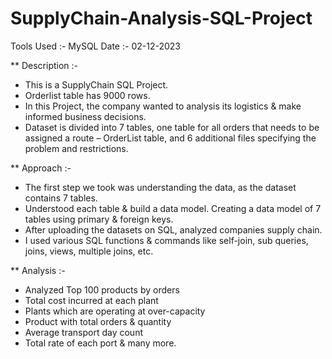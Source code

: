 # SupplyChain-Analysis-SQL-Project
  Tools Used :- MySQL
  Date :- 02-12-2023

 ** Description :- 
 
 * This is a SupplyChain SQL Project.
 * Orderlist table has 9000 rows.
 * In this Project, the company wanted to analysis its logistics & make informed business decisions.
 * Dataset is divided into 7 tables, one table for all orders that needs to be assigned a route – OrderList table, and 6 additional files specifying the problem and restrictions.

 ** Approach :- 
 
 *  The first step we took was understanding the data, as the dataset contains 7 tables.
 *  Understood each table & build a data model. Creating a data model of 7 tables using primary & foreign keys.
 *  After uploading the datasets on SQL, analyzed companies supply chain.
 *  I used various SQL functions & commands like self-join, sub queries, joins, views, multiple joins, etc.

 **  Analysis :-
 
 * Analyzed Top 100 products by orders
 * Total cost incurred at each plant
 * Plants which are operating at over-capacity
 * Product with total orders & quantity
 * Average transport day count
 * Total rate of each port & many more.
